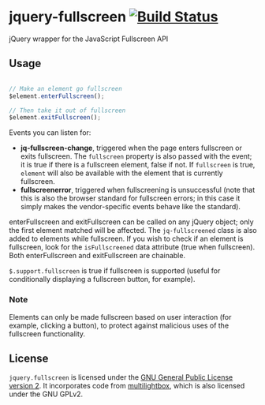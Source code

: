 jquery-fullscreen [![Build Status](https://travis-ci.org/theopolisme/jquery-fullscreen.png?branch=master)](https://travis-ci.org/theopolisme/jquery-fullscreen)
=================

jQuery wrapper for the JavaScript Fullscreen API

## Usage

```javascript

// Make an element go fullscreen
$element.enterFullscreen();

// Then take it out of fullscreen
$element.exitFullscreen();
```

Events you can listen for:

* **jq-fullscreen-change**, triggered when the page enters fullscreen or exits fullscreen. The `fullscreen` property is also passed with the event; it is true if there is a fullscreen element, false if not. If `fullscreen` is true, `element` will also be available with the element that is currently fullscreen.
* **fullscreenerror**, triggered when fullscreening is unsuccessful (note that this is also the browser standard for fullscreen errors; in this case it simply makes the vendor-specific events behave like the standard).

enterFullscreen and exitFullscreen can be called on any jQuery object; only the first element matched will be affected. The `jq-fullscreened` class is also added to elements while fullscreen. If you wish to check if an element is fullscreen, look for the `isFullscreened` data attribute (true when fullscreen). Both enterFullscreen and exitFullscreen are chainable. 

`$.support.fullscreen` is true if fullscreen is supported (useful for conditionally displaying a fullscreen
button, for example).

### Note

Elements can only be made fullscreen based on user interaction (for example, clicking a button), to protect against malicious uses of the fullscreen functionality.

## License

`jquery.fullscreen` is licensed under the [GNU General Public License version 2](http://www.gnu.org/licenses/gpl-2.0.txt). It incorporates code from [multilightbox](https://gitorious.org/multilightbox), which is also licensed under the GNU GPLv2.
